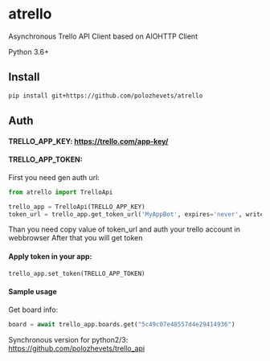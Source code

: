 # atrello
Asynchronous Trello API Client based on AIOHTTP Client 

Python 3.6+

## Install

```bash
pip install git+https://github.com/polozhevets/atrello
```

## Auth

#### TRELLO_APP_KEY: https://trello.com/app-key/
#### TRELLO_APP_TOKEN:

First you need gen auth url:
```python
from atrello import TrelloApi

trello_app = TrelloApi(TRELLO_APP_KEY)
token_url = trello_app.get_token_url('MyAppBot', expires='never', write_access=True)
```
Than you need copy value of token_url and auth your trello account in webbrowser
After that you will get token

#### Apply token in your app:
```python
trello_app.set_token(TRELLO_APP_TOKEN)
```

#### Sample usage

Get board info:
```python
board = await trello_app.boards.get("5c49c07e48557d4e29414936")
```

Synchronous version for python2/3: https://github.com/polozhevets/trello_api
